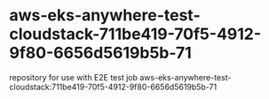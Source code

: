 # aws-eks-anywhere-test-cloudstack-711be419-70f5-4912-9f80-6656d5619b5b-71
repository for use with E2E test job aws-eks-anywhere-test-cloudstack:711be419-70f5-4912-9f80-6656d5619b5b-71
